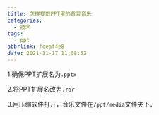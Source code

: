 ```yaml
---
title: 怎样提取PPT里的背景音乐
categories:
  - 技术
tags:
  - ppt
abbrlink: fceaf4e8
date: 2021-11-17 11:08:52
---
```


1.确保PPT扩展名为`.pptx`

2.将PPT扩展名改为`.rar`

3.用压缩软件打开，音乐文件在`/ppt/media`文件夹下。
